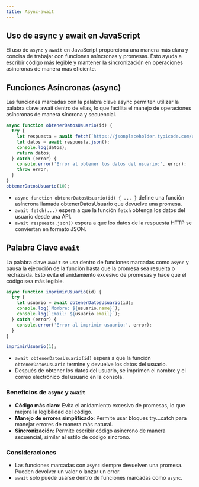 ```yaml
---
title: Async-await
---
```


## Uso de async y await en JavaScript

El uso de `async` y `await` en JavaScript proporciona una manera más clara y concisa de trabajar con funciones asíncronas y promesas. Esto ayuda a escribir código más legible y mantener la sincronización en operaciones asíncronas de manera más eficiente.

## Funciones Asíncronas (async)

Las funciones marcadas con la palabra clave async permiten utilizar la palabra clave await dentro de ellas, lo que facilita el manejo de operaciones asíncronas de manera síncrona y secuencial.

```javascript
async function obtenerDatosUsuario(id) {
  try {
    let respuesta = await fetch(`https://jsonplaceholder.typicode.com/users/${id}`);
    let datos = await respuesta.json();
    console.log(datos);
    return datos;
  } catch (error) {
    console.error('Error al obtener los datos del usuario:', error);
    throw error;
  }
}
obtenerDatosUsuario(10);
```

* `async function obtenerDatosUsuario(id) { ... }` define una función asíncrona llamada obtenerDatosUsuario que devuelve una promesa.
* `await fetch(...)` espera a que la función `fetch` obtenga los datos del usuario desde una API.
* `await respuesta.json()` espera a que los datos de la respuesta HTTP se conviertan en formato JSON.

## Palabra Clave `await`

La palabra clave `await` se usa dentro de funciones marcadas como `async` y pausa la ejecución de la función hasta que la promesa sea resuelta o rechazada. Esto evita el anidamiento excesivo de promesas y hace que el código sea más legible.

```javascript
async function imprimirUsuario(id) {
  try {
    let usuario = await obtenerDatosUsuario(id);
    console.log(`Nombre: ${usuario.name}`);
    console.log(`Email: ${usuario.email}`);
  } catch (error) {
    console.error('Error al imprimir usuario:', error);
  }
}

imprimirUsuario(1);
```
* `await obtenerDatosUsuario(id)` espera a que la función `obtenerDatosUsuario` termine y devuelve los datos del usuario.
* Después de obtener los datos del usuario, se imprimen el nombre y el correo electrónico del usuario en la consola.

### Beneficios de `async` y `await`

* **Código más claro**: Evita el anidamiento excesivo de promesas, lo que mejora la legibilidad del código.
* **Manejo de errores simplificado**: Permite usar bloques try...catch para manejar errores de manera más natural.
* **Sincronización**: Permite escribir código asíncrono de manera secuencial, similar al estilo de código síncrono.

### Consideraciones

* Las funciones marcadas con `async` siempre devuelven una promesa. Pueden devolver un valor o lanzar un error.
* `await` solo puede usarse dentro de funciones marcadas como `async`.